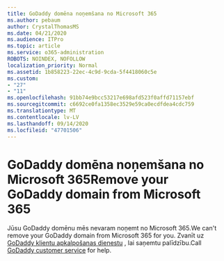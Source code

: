 ```yaml
---
title: GoDaddy domēna noņemšana no Microsoft 365
ms.author: pebaum
author: CrystalThomasMS
ms.date: 04/21/2020
ms.audience: ITPro
ms.topic: article
ms.service: o365-administration
ROBOTS: NOINDEX, NOFOLLOW
localization_priority: Normal
ms.assetid: 1b858223-22ec-4c9d-9cda-5f4418060c5e
ms.custom:
- "27"
- "11"
ms.openlocfilehash: 91bb74e9bcc53217e698afd523f0affd71157ebf
ms.sourcegitcommit: c6692ce0fa1358ec3529e59ca0ecdfdea4cdc759
ms.translationtype: MT
ms.contentlocale: lv-LV
ms.lasthandoff: 09/14/2020
ms.locfileid: "47701506"
---
```

# <a name="remove-your-godaddy-domain-from-microsoft-365"></a><span data-ttu-id="04267-102">GoDaddy domēna noņemšana no Microsoft 365</span><span class="sxs-lookup"><span data-stu-id="04267-102">Remove your GoDaddy domain from Microsoft 365</span></span>

<span data-ttu-id="04267-103">Jūsu GoDaddy domēnu mēs nevaram noņemt no Microsoft 365.</span><span class="sxs-lookup"><span data-stu-id="04267-103">We can't remove your GoDaddy domain from Microsoft 365 for you.</span></span> <span data-ttu-id="04267-104">Zvanīt uz [GoDaddy klientu apkalpošanas dienestu](https://aka.ms/contact-godaddy) , lai saņemtu palīdzību.</span><span class="sxs-lookup"><span data-stu-id="04267-104">Call [GoDaddy customer service](https://aka.ms/contact-godaddy) for help.</span></span>
  